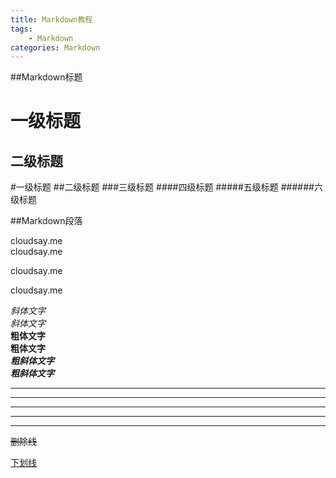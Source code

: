 ```yaml
---
title: Markdown教程
tags:
    - Markdown
categories: Markdown
---
```

##Markdown标题

一级标题
=======
二级标题
-------

#一级标题
##二级标题
###三级标题
####四级标题
#####五级标题
######六级标题


##Markdown段落

cloudsay.me     
cloudsay.me

cloudsay.me

cloudsay.me

*斜体文字*  
_斜体文字_  
**粗体文字**  
__粗体文字__  
***粗斜体文字***  
___粗斜体文字___  

***
* * *
- - -
*****
-----

~~删除线~~

<u>下划线</u>

[^猜猜我是谁]: 我是脚注哈哈哈哈







